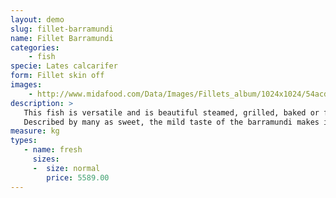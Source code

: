 ```yaml
---
layout: demo
slug: fillet-barramundi
name: Fillet Barramundi
categories:
    - fish
specie: Lates calcarifer
form: Fillet skin off
images:
    - http://www.midafood.com/Data/Images/Fillets_album/1024x1024/54acdeb3a71f8242.jpg
description: >
   This fish is versatile and is beautiful steamed, grilled, baked or fried.
   Described by many as sweet, the mild taste of the barramundi makes it a perfect addition to many recipes.
measure: kg
types:
   - name: fresh
     sizes:
     -  size: normal
        price: 5589.00
---
```

